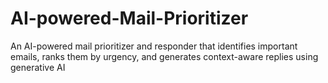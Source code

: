 # AI-powered-Mail-Prioritizer
An AI-powered mail prioritizer and responder that identifies important emails, ranks them by urgency, and generates context-aware replies using generative AI

